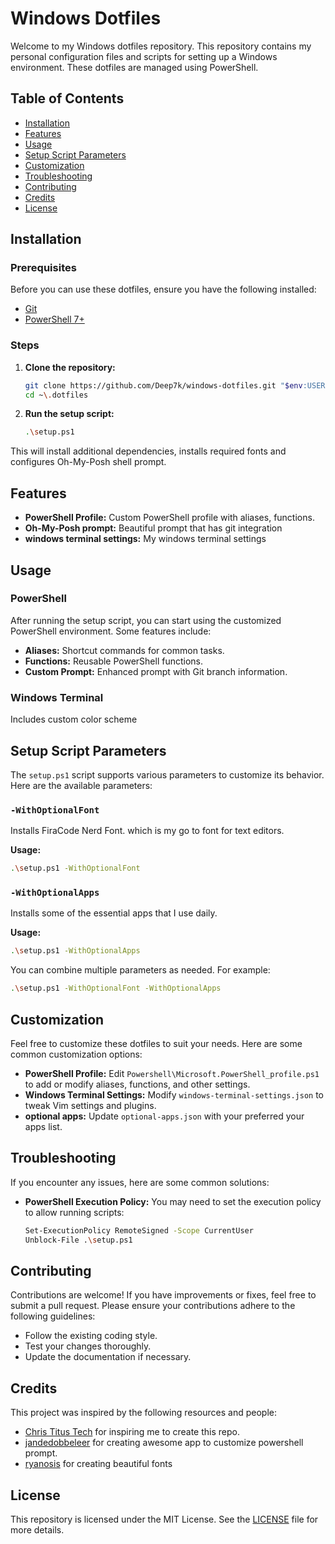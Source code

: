 # Windows Dotfiles

Welcome to my Windows dotfiles repository. This repository contains my personal configuration files and scripts for setting up a Windows environment. These dotfiles are managed using PowerShell.

## Table of Contents

- [Installation](#installation)
- [Features](#features)
- [Usage](#usage)
- [Setup Script Parameters](#setup-script-parameters)
- [Customization](#customization)
- [Troubleshooting](#troubleshooting)
- [Contributing](#contributing)
- [Credits](#credits)
- [License](#license)

## Installation

### Prerequisites

Before you can use these dotfiles, ensure you have the following installed:

- [Git](https://git-scm.com/)
- [PowerShell 7+](https://github.com/PowerShell/PowerShell)

### Steps

1. **Clone the repository:**
   ```sh
   git clone https://github.com/Deep7k/windows-dotfiles.git "$env:USERPROFILE\.dotfiles"
   cd ~\.dotfiles
   ```

2. **Run the setup script:**
   ```sh
   .\setup.ps1
   ```

This will install additional dependencies, installs required fonts and configures Oh-My-Posh shell prompt.

## Features

- **PowerShell Profile:** Custom PowerShell profile with aliases, functions.
- **Oh-My-Posh prompt:** Beautiful prompt that has git integration
- **windows terminal settings:** My windows terminal settings

## Usage

### PowerShell

After running the setup script, you can start using the customized PowerShell environment. Some features include:

- **Aliases:** Shortcut commands for common tasks.
- **Functions:** Reusable PowerShell functions.
- **Custom Prompt:** Enhanced prompt with Git branch information.

### Windows Terminal 

Includes custom color scheme

## Setup Script Parameters

The `setup.ps1` script supports various parameters to customize its behavior. Here are the available parameters:

### `-WithOptionalFont`

Installs FiraCode Nerd Font. which is my go to font for text editors.

**Usage:**
```sh
.\setup.ps1 -WithOptionalFont
```

### `-WithOptionalApps`

Installs some of the essential apps that I use daily.

**Usage:**
```sh
.\setup.ps1 -WithOptionalApps
```


You can combine multiple parameters as needed. For example:
```sh
.\setup.ps1 -WithOptionalFont -WithOptionalApps
```

## Customization

Feel free to customize these dotfiles to suit your needs. Here are some common customization options:

- **PowerShell Profile:** Edit `Powershell\Microsoft.PowerShell_profile.ps1` to add or modify aliases, functions, and other settings.
- **Windows Terminal Settings:** Modify `windows-terminal-settings.json` to tweak Vim settings and plugins.
- **optional apps:** Update `optional-apps.json` with your preferred your apps list.

## Troubleshooting

If you encounter any issues, here are some common solutions:

- **PowerShell Execution Policy:** You may need to set the execution policy to allow running scripts:
  ```sh
  Set-ExecutionPolicy RemoteSigned -Scope CurrentUser
  Unblock-File .\setup.ps1
  ```

## Contributing

Contributions are welcome! If you have improvements or fixes, feel free to submit a pull request. Please ensure your contributions adhere to the following guidelines:

- Follow the existing coding style.
- Test your changes thoroughly.
- Update the documentation if necessary.

## Credits

This project was inspired by the following resources and people:

- [Chris Titus Tech](https://christitus.com/the-ultimate-powershell-experience/) for inspiring me to create this repo.
- [jandedobbeleer](https://github.com/jandedobbeleer/) for creating awesome app to customize powershell prompt.
- [ryanosis](https://github.com/ryanoasis) for creating beautiful fonts

## License

This repository is licensed under the MIT License. See the [LICENSE](LICENSE) file for more details.